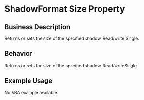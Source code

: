 # ShadowFormat Size Property

## Business Description
Returns or sets the size of the specified shadow. Read/write Single.

## Behavior
Returns or sets the size of the specified shadow. Read/writeSingle.

## Example Usage
No VBA example available.